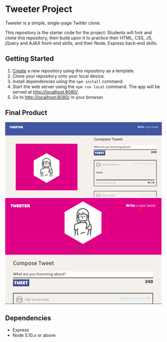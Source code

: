 # Tweeter Project

Tweeter is a simple, single-page Twitter clone.

This repository is the starter code for the project: Students will fork and clone this repository, then build upon it to practice their HTML, CSS, JS, jQuery and AJAX front-end skills, and their Node, Express back-end skills.

## Getting Started

1. [Create](https://github.com/KunleDev2/tweeter.git) a new repository using this repository as a template.
2. Clone your repository onto your local device.
3. Install dependencies using the `npm install` command.
3. Start the web server using the `npm run local` command. The app will be served at <http://localhost:8080/>.
4. Go to <http://localhost:8080/> in your browser.

## Final Product

!["screenshot description"](https://github.com/KunleDev2/tweeter/blob/master/public/images/imgone.PNG)
!["screenshot description"](https://github.com/KunleDev2/tweeter/blob/master/public/images/imgtwo.PNG)

## Dependencies

- Express
- Node 5.10.x or above

